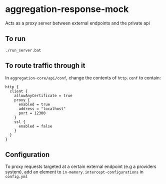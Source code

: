 # aggregation-response-mock

Acts as a proxy server between external endpoints and the private api

## To run

`./run_server.bat`

## To route traffic through it

In `aggregation-core/api/conf`, change the contents of `http.conf` to contain:

```
http {
  client {
    allowAnyCertificate = true
    proxy {
      enabled = true
      address = "localhost"
      port = 12300
    }
    ssl {
      enabled = false
    }
  }
}
```

## Configuration

To proxy requests targeted at a certain external endpoint (e.g a providers system), add an element to `in-memory.intercept-configurations` in `config.yml`
